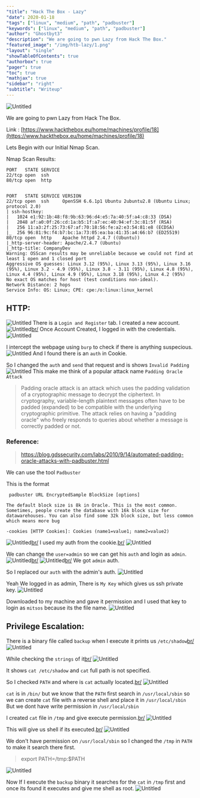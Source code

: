 ```yaml
---
"title": "Hack The Box - Lazy"
"date": 2020-01-18
"tags": ["linux", "medium", "path", "padbuster"]
"keywords": ["linux", "medium", "path", "padbuster"]
"author": "Ghostbyt3"
"description": "We are going to pwn Lazy from Hack The Box."
"featured_image": "/img/htb-lazy/1.png"
"layout": "single"
"showTableOfContents": true
"authorbox": true
"pager": true
"toc": true
"mathjax": true
"sidebar": "right"
"subtitle": "Writeup"
---
```



![Untitled](/img/htb-lazy/1.png)

We are going to pwn Lazy from Hack The Box.

Link : [https://www.hackthebox.eu/home/machines/profile/18](https://www.hackthebox.eu/home/machines/profile/18)


Lets Begin with our Initial Nmap Scan.

Nmap Scan Results:

```
PORT   STATE SERVICE
22/tcp open  ssh
80/tcp open  http


PORT   STATE SERVICE VERSION
22/tcp open  ssh     OpenSSH 6.6.1p1 Ubuntu 2ubuntu2.8 (Ubuntu Linux; protocol 2.0)
| ssh-hostkey: 
|   1024 e1:92:1b:48:f8:9b:63:96:d4:e5:7a:40:5f:a4:c8:33 (DSA)
|   2048 af:a0:0f:26:cd:1a:b5:1f:a7:ec:40:94:ef:3c:81:5f (RSA)
|   256 11:a3:2f:25:73:67:af:70:18:56:fe:a2:e3:54:81:e8 (ECDSA)
|_  256 96:81:9c:f4:b7:bc:1a:73:05:ea:ba:41:35:a4:66:b7 (ED25519)
80/tcp open  http    Apache httpd 2.4.7 ((Ubuntu))
|_http-server-header: Apache/2.4.7 (Ubuntu)
|_http-title: CompanyDev
Warning: OSScan results may be unreliable because we could not find at least 1 open and 1 closed port
Aggressive OS guesses: Linux 3.12 (95%), Linux 3.13 (95%), Linux 3.16 (95%), Linux 3.2 - 4.9 (95%), Linux 3.8 - 3.11 (95%), Linux 4.8 (95%), Linux 4.4 (95%), Linux 4.9 (95%), Linux 3.18 (95%), Linux 4.2 (95%)
No exact OS matches for host (test conditions non-ideal).
Network Distance: 2 hops
Service Info: OS: Linux; CPE: cpe:/o:linux:linux_kernel
```

## HTTP:

![Untitled](/img/htb-lazy/2.png)
There is a ``Login and Register`` tab. I created a new account.
![Untitled](/img/htb-lazy/3.png)[br/](br/)
Once Account Created, I logged in with the credentials.
![Untitled](/img/htb-lazy/4.png)

I intercept the webpage using ``burp`` to check if there is anything suspecious.
![Untitled](/img/htb-lazy/5.png)
And I found there is an ``auth`` in Cookie.

So I changed the ``auth`` and ``send`` that request and is shows ``Invalid Padding``
![Untitled](/img/htb-lazy/6.png)
This make me think of a popular attack name ``Padding Oracle Attack``

>Padding oracle attack is an attack which uses the padding validation of a cryptographic message to decrypt the ciphertext. In cryptography, variable-length plaintext messages often have to be padded (expanded) to be compatible with the underlying cryptographic primitive. The attack relies on having a "padding oracle" who freely responds to queries about whether a message is correctly padded or not.

### Reference:
>https://blog.gdssecurity.com/labs/2010/9/14/automated-padding-oracle-attacks-with-padbuster.html

We can use the tool ``Padbuster``

This is the format 
```
 padbuster URL EncryptedSample BlockSize [options]

The default block size is 8k in Oracle. This is the most common. Sometimes, people create the database with 16k block size for datawarehouses. You can also find some 32k block size, but less common which means more bug

-cookies [HTTP Cookies]: Cookies (name1=value1; name2=value2)
```
![Untitled](/img/htb-lazy/7.png)[br/](br/)
I used my auth from the cookie.[br/](br/)
![Untitled](/img/htb-lazy/8.png)

We can change the ``user=admin`` so we can get his ``auth`` and login as ``admin``.
![Untitled](/img/htb-lazy/9.png)[br/](br/)
![Untitled](/img/htb-lazy/10.png)[br/](br/)
We got ``admin`` auth.

So I replaced our ``auth`` with the admin's auth.
![Untitled](/img/htb-lazy/11.png)

Yeah We logged in as admin, There is ``My Key`` which gives us ssh private key.
![Untitled](/img/htb-lazy/12.png)

Downloaded to my machine and gave it permission and I used that key to login as ``mitsos`` because its the file name.
![Untitled](/img/htb-lazy/13.png)

## Privilege Escalation:

There is a binary file called ``backup`` when I execute it prints us ``/etc/shadow``[br/](br/)
![Untitled](/img/htb-lazy/14.png)

While checking the ``strings`` of it[br/](br/)
![Untitled](/img/htb-lazy/15.png)

It shows ``cat /etc/shadow`` and ``cat`` full path is not specified.

So I checked ``PATH`` and where is ``cat`` actually located.[br/](br/)
![Untitled](/img/htb-lazy/16.png)

``cat`` is in ``/bin/`` but we know that the ``PATH`` first search in ``/usr/local/sbin`` so we can create ``cat`` file with a reverse shell and place it in ``/usr/local/sbin``
But we dont have write permission in ``/usr/local/sbin``

I created ``cat`` file in ``/tmp`` and give execute permission.[br/](br/)
![Untitled](/img/htb-lazy/17.png)

This will give us shell if its executed.[br/](br/)
![Untitled](/img/htb-lazy/18.png)

We don't have permission on ``/usr/local/sbin`` so I changed the ``/tmp`` in  ``PATH``  to make it search there first.

> export PATH=/tmp:$PATH

![Untitled](/img/htb-lazy/19.png)

Now If I execute the ``backup`` binary it searches for the ``cat`` in ``/tmp`` first and once its found it executes and give me shell as root.
![Untitled](/img/htb-lazy/20.png)

